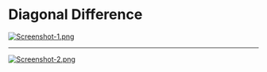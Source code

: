 # Diagonal Difference

[![Screenshot-1.png](https://i.postimg.cc/0QCVJS22/Screenshot-1.png)](https://postimg.cc/jwLHpL7G)
___
[![Screenshot-2.png](https://i.postimg.cc/nrzGjwP0/Screenshot-2.png)](https://postimg.cc/Kk6MCQFM)